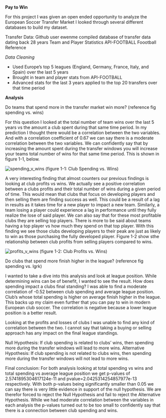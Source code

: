 
**Pay to Win**

For this project I was given an open ended opportunity to analyze the European Soccer Transfer Market
I looked through several different databases to build my dataset. 

Transfer Data:
Github user ewenme compiled database of transfer data dating back 28 years
Team and Player Statistics
API-FOOTBALL
Foootball Reference

*Data Cleaning*
  - Used Europe’s top 5 leagues (England, Germany, France, Italy, and Spain) over the last 5 years
  - Brought in team and player stats from API-FOOTBALL
  - Advanced stats for the last 3 years applied to the top 20 transfers over that time period

**Analysis**

Do teams that spend more in the transfer market win more? (reference fig spending vs. wins)
	
  For this question I looked at the total number of team wins over the last 5 years vs the amount a club spent during that same time period. In my prediction I thought there would be a correlation between the two variables. And with a correlation coefficient of 0.67 we can say there is a moderate correlation between the two variables. We can confidently say that by increasing the amount spent during the transfer windows you will increase your teams total number of wins for that same time period. This is shown in figure 1-1, below.
 
![spending_v_wins](https://user-images.githubusercontent.com/47986124/115578635-b3beb480-a282-11eb-9572-94fb0a4dd228.png)
(figure 1-1: Club Spending vs. Wins) 

 

 A very interesting finding that almost counters our previous findings is looking at club profits vs wins. We actually see a positive correlation between a clubs profits and their total number of wins during a given period of time. This would mean that clubs that focus on developing players and then selling them are finding success as well. This could be a result of a lag in results as it takes time for a new player to impact a new team. Similarly, a team losing a player could experience a lag in performance until they fully realize the lose of said player. We can also say that for these most profitable clubs they are selling top players. There is more to be said about teams having a top player vs how much they spend on that top player. With this finding we see those clubs developing players to their peak are just as likely to win as those purchasing the fully developed player. Figure 1-2 show sthe relationship between club profits from selling players compared to wins.
 
![profits_v_wins](https://user-images.githubusercontent.com/47986124/115578888-e8327080-a282-11eb-86f9-98925956f5b4.png)
(figure 1-2: Club Profits vs. Wins)


Do clubs that spend more finish higher in the league? (reference fig spending vs. lgrk)
	
  I wanted to take a dive into this analysis and look at league position. While determining wins can be of benefit, I wanted to see the result. How does spending impact a clubs final standing? I was able to find a moderate correlation of -0.52 between club spending and average league position.  Club’s whose total spending is higher on average finish higher in the league. This backs up my claim even further that you can pay to win in modern European club soccer. The correlation is negative because a lower league position is a better result.
 
  Looking at the profits and losses of clubs I was unable to find any kind of correlation between the two. I cannot say that taking a buying or selling approach has any impact on the final league standings. 

Null Hypothesis:  If club spending is related to clubs’ wins, then spending more during the transfer windows will lead to more wins.
Alternative Hypothesis: If club spending is not related to clubs wins, then spending more during the transfer windows will not lead to more wins.

Final conclusion:
  For both analysis looking at total spending vs wins and total spending vs average league position we get p-values of 2.5741895304617124e-11 and pvalue=2.0425314254857977e-13 respectively. With both p-values being significantly smaller than 0.05 we can say there is very little evidence in support of the null hypothesis. We are therefor forced to reject the Null Hypothesis and fail to reject the Alternative Hypothesis. While we had moderate correlation between the variables in each analysis the p-values turned out to be too small to confidently say that there is a connection between club spending and wins.
